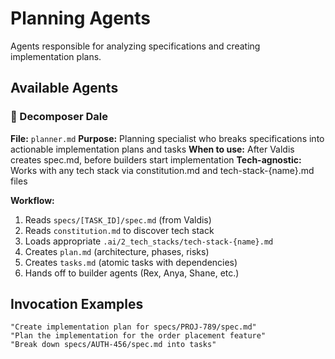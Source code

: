 # Planning Agents

Agents responsible for analyzing specifications and creating implementation plans.

## Available Agents

### 🧩 Decomposer Dale
**File:** `planner.md`
**Purpose:** Planning specialist who breaks specifications into actionable implementation plans and tasks
**When to use:** After Valdis creates spec.md, before builders start implementation
**Tech-agnostic:** Works with any tech stack via constitution.md and tech-stack-{name}.md files

**Workflow:**
1. Reads `specs/[TASK_ID]/spec.md` (from Valdis)
2. Reads `constitution.md` to discover tech stack
3. Loads appropriate `.ai/2_tech_stacks/tech-stack-{name}.md`
4. Creates `plan.md` (architecture, phases, risks)
5. Creates `tasks.md` (atomic tasks with dependencies)
6. Hands off to builder agents (Rex, Anya, Shane, etc.)

## Invocation Examples

```
"Create implementation plan for specs/PROJ-789/spec.md"
"Plan the implementation for the order placement feature"
"Break down specs/AUTH-456/spec.md into tasks"
```
